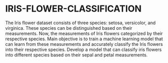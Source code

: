 # IRIS-FLOWER-CLASSIFICATION

The Iris flower dataset consists of three species: setosa, versicolor, and virginica. These species can be distinguished based on their measurements.
Now, the measurements of Iris flowers categorized by their respective species. 
Main objective is to train a machine learning model that can learn from these measurements and accurately classify the Iris flowers into their respective species.
Develop a model that can classify iris flowers into different species based on their sepal and petal measurements. 
